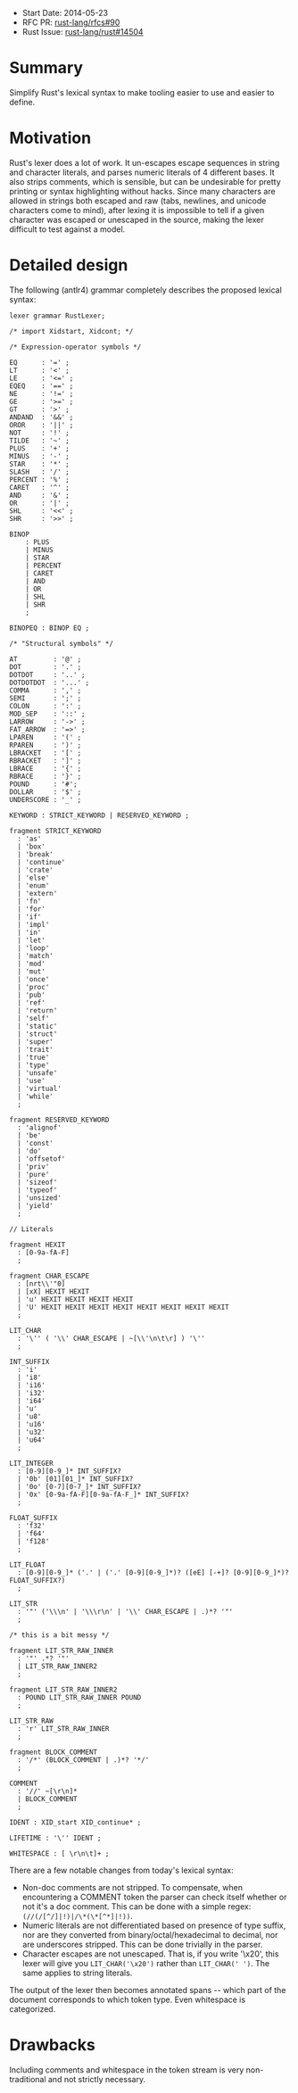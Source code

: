 - Start Date: 2014-05-23
- RFC PR: [rust-lang/rfcs#90](https://github.com/rust-lang/rfcs/pull/90)
- Rust Issue: [rust-lang/rust#14504](https://github.com/rust-lang/rust/issues/14504)

# Summary

Simplify Rust's lexical syntax to make tooling easier to use and easier to
define.

# Motivation

Rust's lexer does a lot of work. It un-escapes escape sequences in string and
character literals, and parses numeric literals of 4 different bases. It also
strips comments, which is sensible, but can be undesirable for pretty printing
or syntax highlighting without hacks. Since many characters are allowed in
strings both escaped and raw (tabs, newlines, and unicode characters come to
mind), after lexing it is impossible to tell if a given character was escaped
or unescaped in the source, making the lexer difficult to test against a
model.

# Detailed design

The following (antlr4) grammar completely describes the proposed lexical
syntax:

    lexer grammar RustLexer;

    /* import Xidstart, Xidcont; */

    /* Expression-operator symbols */

    EQ      : '=' ;
    LT      : '<' ;
    LE      : '<=' ;
    EQEQ    : '==' ;
    NE      : '!=' ;
    GE      : '>=' ;
    GT      : '>' ;
    ANDAND  : '&&' ;
    OROR    : '||' ;
    NOT     : '!' ;
    TILDE   : '~' ;
    PLUS    : '+' ;
    MINUS   : '-' ;
    STAR    : '*' ;
    SLASH   : '/' ;
    PERCENT : '%' ;
    CARET   : '^' ;
    AND     : '&' ;
    OR      : '|' ;
    SHL     : '<<' ;
    SHR     : '>>' ;

    BINOP
        : PLUS
        | MINUS
        | STAR
        | PERCENT
        | CARET
        | AND
        | OR
        | SHL
        | SHR
        ;

    BINOPEQ : BINOP EQ ;

    /* "Structural symbols" */

    AT         : '@' ;
    DOT        : '.' ;
    DOTDOT     : '..' ;
    DOTDOTDOT  : '...' ;
    COMMA      : ',' ;
    SEMI       : ';' ;
    COLON      : ':' ;
    MOD_SEP    : '::' ;
    LARROW     : '->' ;
    FAT_ARROW  : '=>' ;
    LPAREN     : '(' ;
    RPAREN     : ')' ;
    LBRACKET   : '[' ;
    RBRACKET   : ']' ;
    LBRACE     : '{' ;
    RBRACE     : '}' ;
    POUND      : '#';
    DOLLAR     : '$' ;
    UNDERSCORE : '_' ;

    KEYWORD : STRICT_KEYWORD | RESERVED_KEYWORD ;

    fragment STRICT_KEYWORD
      : 'as'
      | 'box'
      | 'break'
      | 'continue'
      | 'crate'
      | 'else'
      | 'enum'
      | 'extern'
      | 'fn'
      | 'for'
      | 'if'
      | 'impl'
      | 'in'
      | 'let'
      | 'loop'
      | 'match'
      | 'mod'
      | 'mut'
      | 'once'
      | 'proc'
      | 'pub'
      | 'ref'
      | 'return'
      | 'self'
      | 'static'
      | 'struct'
      | 'super'
      | 'trait'
      | 'true'
      | 'type'
      | 'unsafe'
      | 'use'
      | 'virtual'
      | 'while'
      ;

    fragment RESERVED_KEYWORD
      : 'alignof'
      | 'be'
      | 'const'
      | 'do'
      | 'offsetof'
      | 'priv'
      | 'pure'
      | 'sizeof'
      | 'typeof'
      | 'unsized'
      | 'yield'
      ;

    // Literals

    fragment HEXIT
      : [0-9a-fA-F]
      ;

    fragment CHAR_ESCAPE
      : [nrt\\'"0]
      | [xX] HEXIT HEXIT
      | 'u' HEXIT HEXIT HEXIT HEXIT
      | 'U' HEXIT HEXIT HEXIT HEXIT HEXIT HEXIT HEXIT HEXIT
      ;

    LIT_CHAR
      : '\'' ( '\\' CHAR_ESCAPE | ~[\\'\n\t\r] ) '\''
      ;

    INT_SUFFIX
      : 'i'
      | 'i8'
      | 'i16'
      | 'i32'
      | 'i64'
      | 'u'
      | 'u8'
      | 'u16'
      | 'u32'
      | 'u64'
      ;

    LIT_INTEGER
      : [0-9][0-9_]* INT_SUFFIX?
      | '0b' [01][01_]* INT_SUFFIX?
      | '0o' [0-7][0-7_]* INT_SUFFIX?
      | '0x' [0-9a-fA-F][0-9a-fA-F_]* INT_SUFFIX?
      ;

    FLOAT_SUFFIX
      : 'f32'
      | 'f64'
      | 'f128'
      ;

    LIT_FLOAT
      : [0-9][0-9_]* ('.' | ('.' [0-9][0-9_]*)? ([eE] [-+]? [0-9][0-9_]*)? FLOAT_SUFFIX?)
      ;

    LIT_STR
      : '"' ('\\\n' | '\\\r\n' | '\\' CHAR_ESCAPE | .)*? '"'
      ;

    /* this is a bit messy */

    fragment LIT_STR_RAW_INNER
      : '"' .*? '"'
      | LIT_STR_RAW_INNER2
      ;

    fragment LIT_STR_RAW_INNER2
      : POUND LIT_STR_RAW_INNER POUND
      ;

    LIT_STR_RAW
      : 'r' LIT_STR_RAW_INNER
      ;

    fragment BLOCK_COMMENT
      : '/*' (BLOCK_COMMENT | .)*? '*/'
      ;

    COMMENT
      : '//' ~[\r\n]*
      | BLOCK_COMMENT
      ;

    IDENT : XID_start XID_continue* ;

    LIFETIME : '\'' IDENT ;

    WHITESPACE : [ \r\n\t]+ ;


There are a few notable changes from today's lexical syntax:

- Non-doc comments are not stripped. To compensate, when encountering a
  COMMENT token the parser can check itself whether or not it's a doc comment.
  This can be done with a simple regex: `(//(/[^/]|!)|/\*(\*[^*]|!))`.
- Numeric literals are not differentiated based on presence of type suffix,
  nor are they converted from binary/octal/hexadecimal to decimal, nor are
  underscores stripped. This can be done trivially in the parser.
- Character escapes are not unescaped. That is, if you write '\x20', this
  lexer will give you `LIT_CHAR('\x20')` rather than `LIT_CHAR(' ')`. The same
  applies to string literals.

The output of the lexer then becomes annotated spans -- which part of the
document corresponds to which token type. Even whitespace is categorized.

# Drawbacks

Including comments and whitespace in the token stream is very non-traditional
and not strictly necessary.
